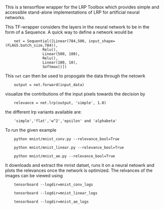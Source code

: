 This is a tensorflow wrapper for the LRP Toolbox which provides simple and accessible stand-alone implementations of LRP for artificial neural networks.

This TF-wrapper considers the layers in the neural network to be in the form of a Sequence. A quick way to define a network would be

        net = Sequential([Linear(784,500, input_shape=(FLAGS.batch_size,784)), 
                     Relu(),
                     Linear(500, 100), 
                     Relu(),
                     Linear(100, 10), 
                     Softmax()]) 

This `net` can then be used to propogate the data through the netowrk

        output = net.forward(input_data)
     
visualize the contributions of the input pixels towards the decision by

        relevance = net.lrp(output, 'simple', 1.0)

the different lrp variants available are:

        'simple','flat','w^2','epsilon' and 'alphabeta' 

To run the given example 

          
        python mnist/mnist_conv.py --relevance_bool=True 
   
        python mnist/mnist_linear.py --relevance_bool=True
   
        python mnist/mnist_ae.py --relevance_bool=True
   

It downloads and extract the mnist datset, runs it on a neural netowrk and plots the relevances once the network is optimized. The relvances of the images can be viewed using

   
        tensorboard --logdir=mnist_conv_logs
        
        tensorboard --logdir=mnist_linear_logs
   
        tensorboard --logdir=mnist_ae_logs



   
